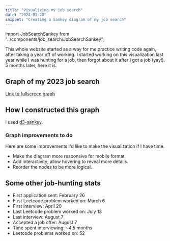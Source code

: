 ```yaml
---
title: "Visualizing my job search"
date: "2024-01-20"
snippet: "Creating a Sankey diagram of my job search"
---
```


import JobSearchSankey from "../components/job_search/JobSearchSankey";

This whole website started as a way for me practice writing code again, after taking a year off of working. I started working on this visualization last year while I was hunting for a job, then forgot about it after I got a job (yay!). 5 months later, here it is.

## Graph of my 2023 job search

[Link to fullscreen graph](/images/job-search-2023/sankey-diagram-light.png)

<JobSearchSankey className="overflowScroll" />

## How I constructed this graph

I used [d3-sankey](https://github.com/d3/d3-sankey).

### Graph improvements to do

Here are some improvements I'd like to make the visualization if I have time.

- Make the diagram more responsive for mobile format.
- Add interactivity; allow hovering to reveal more details.
- Reorder the nodes to be more logical.

## Some other job-hunting stats

- First application sent: February 26
- First Leetcode problem worked on: March 6
- First interview: April 20
- Last Leetcode problem worked on: July 13
- Last interview: August 7
- Accepted a job offer: August 7
- Time spent interviewing: ~4.5 months
- Leetcode problems worked on: 52
